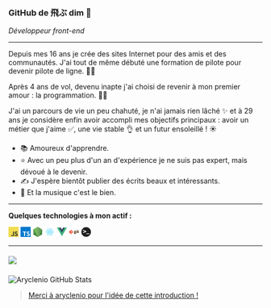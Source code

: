 ### GitHub de 飛ぶ dim 🛫

_Développeur front-end_

---

Depuis mes 16 ans je crée des sites Internet pour des amis et des communautés. J'ai tout de même débuté une formation de pilote pour devenir pilote de ligne. 👨‍✈️

Après 4 ans de vol, devenu inapte j'ai choisi de revenir à mon premier amour : la programmation. 👨‍💻

J'ai un parcours de vie un peu chahuté, je n'ai jamais rien lâché ✨ et à 29 ans je considère enfin avoir accompli mes objectifs principaux : avoir un métier que j'aime ✅, une vie stable 👌 et un futur ensoleillé ! ☀️

- 📚 Amoureux d'apprendre.
- ⭐️ Avec un peu plus d'un an d'expérience je ne suis pas expert, mais dévoué à le devenir.
- ✍️ J'espère bientôt publier des écrits beaux et intéressants.
- 🎼 Et la musique c'est le bien.

---

**Quelques technologies à mon actif :**

<code><img height="20" src="https://raw.githubusercontent.com/github/explore/80688e429a7d4ef2fca1e82350fe8e3517d3494d/topics/javascript/javascript.png"></code>
<code><img height="20" src="https://raw.githubusercontent.com/github/explore/80688e429a7d4ef2fca1e82350fe8e3517d3494d/topics/typescript/typescript.png"></code>
<code><img height="20" src="https://raw.githubusercontent.com/github/explore/80688e429a7d4ef2fca1e82350fe8e3517d3494d/topics/nodejs/nodejs.png"></code>
<code><img height="20" src="https://raw.githubusercontent.com/github/explore/80688e429a7d4ef2fca1e82350fe8e3517d3494d/topics/react/react.png"></code>
<code><img height="20" src="https://raw.githubusercontent.com/github/explore/80688e429a7d4ef2fca1e82350fe8e3517d3494d/topics/vue/vue.png"></code>
<code><img height="20" src="https://raw.githubusercontent.com/github/explore/80688e429a7d4ef2fca1e82350fe8e3517d3494d/topics/git/git.png"></code>
<code><img height="20" src="https://raw.githubusercontent.com/github/explore/80688e429a7d4ef2fca1e82350fe8e3517d3494d/topics/terminal/terminal.png"></code>

---

#### <img src="https://media1.giphy.com/media/tlGD7PDy1w8fK/giphy.gif?cid=ecf05e47e4f0e672deb980c552f25a34c427e2801a27f016&rid=giphy.gif" width="250">

![Aryclenio GitHub Stats](https://github-readme-stats.vercel.app/api?username=tobudim&show_icons=true)

> [Merci à aryclenio pour l'idée de cette introduction !](https://github.com/aryclenio/aryclenio/blob/master/README.md)
